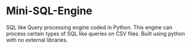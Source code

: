 # Mini-SQL-Engine
SQL like Query processing engine coded in Python. This engine can process certain types of SQL like queries on CSV files. Built using python with no external libraries.
